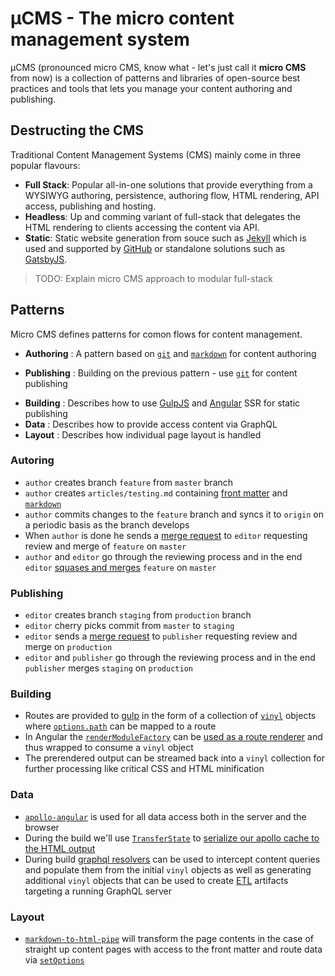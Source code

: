 # µCMS - The micro content management system

µCMS (pronounced micro CMS, know what - let's just call it **micro CMS** from now) is a collection of patterns and libraries of open-source best practices and tools that lets you manage your content authoring and publishing.

## Destructing the CMS

Traditional Content Management Systems (CMS) mainly come in three popular flavours:

- **Full Stack**: Popular all-in-one solutions that provide everything from a WYSIWYG authoring, persistence, authoring flow, HTML rendering, API access, publishing and hosting.
- **Headless**: Up and comming variant of full-stack that delegates the HTML rendering to clients accessing the content via API.
- **Static**: Static website generation from souce such as [Jekyll](https://jekyllrb.com/) which is used and supported by [GitHub](https://github.com/) or standalone solutions such as [GatsbyJS](https://www.gatsbyjs.org/).

> TODO: Explain micro CMS approach to modular full-stack

## Patterns

Micro CMS defines patterns for comon flows for content management.

- **Authoring** : A pattern based on [`git`](https://git-scm.com/) and [`markdown`](https://daringfireball.net/projects/markdown/syntax) for content authoring
* **Publishing** : Building on the previous pattern - use [`git`](https://git-scm.com/) for content publishing
- **Building** : Describes how to use [GulpJS](https://gulpjs.com/) and [Angular](https://angular.io/) SSR for static publishing
- **Data** : Describes how to provide access content via GraphQL
- **Layout** : Describes how individual page layout is handled

### Autoring

- `author` creates branch `feature` from `master` branch
- `author` creates `articles/testing.md` containing [front matter](https://jekyllrb.com/docs/front-matter/) and [`markdown`](https://daringfireball.net/projects/markdown/syntax)
- `author` commits changes to the `feature` branch and syncs it to `origin` on a periodic basis as the branch develops
- When `author` is done he sends a [merge request](https://docs.gitlab.com/ee/user/project/merge_requests/) to `editor` requesting review and merge of `feature` on `master`
- `author` and `editor` go through the reviewing process and in the end `editor` [squases and merges](https://docs.gitlab.com/ee/user/project/merge_requests/squash_and_merge.html) `feature` on `master`

### Publishing

- `editor` creates branch `staging` from `production` branch
- `editor` cherry picks commit from `master` to `staging`
- `editor` sends a [merge request](https://docs.gitlab.com/ee/user/project/merge_requests/) to `publisher` requesting review and merge on `production`
- `editor` and `publisher` go through the reviewing process and in the end `publisher` merges `staging` on `production`

### Building

- Routes are provided to [gulp](https://gulpjs.com/) in the form of a collection of [`vinyl`](https://www.npmjs.com/package/vinyl) objects where [`options.path`](https://github.com/gulpjs/vinyl#optionspath) can be mapped to a route
- In Angular the [`renderModuleFactory`](https://angular.io/api/platform-server/renderModuleFactory) can be [used as a route renderer](https://github.com/angular/universal-starter/blob/master/prerender.ts#L36) and thus wrapped to consume a `vinyl` object
- The prerendered output can be streamed back into a `vinyl` collection for further processing like critical CSS and HTML minification

### Data

- [`apollo-angular`](https://www.apollographql.com/docs/angular/basics/setup.html) is used for all data access both in the server and the browser
- During the build we'll use [`TransferState`](https://angular.io/api/platform-browser/TransferState) to [serialize our apollo cache to the HTML output](https://github.com/apollographql/apollo-angular/blob/master/docs/source/recipes/server-side-rendering.md)
- During build [graphql resolvers](https://www.apollographql.com/docs/graphql-tools/resolvers) can be used to intercept content queries and populate them from the initial `vinyl` objects as well as generating additional `vinyl` objects that can be used to create [ETL](https://en.wikipedia.org/wiki/Extract,_transform,_load) artifacts targeting a running GraphQL server

### Layout

- [`markdown-to-html-pipe`](https://www.npmjs.com/package/markdown-to-html-pipe) will transform the page contents in the case of straight up content pages with access to the front matter and route data via [`setOptions`](https://github.com/conclurer/markdown-to-html-pipe/blob/master/src/markdown-to-html.pipe.ts#L14)